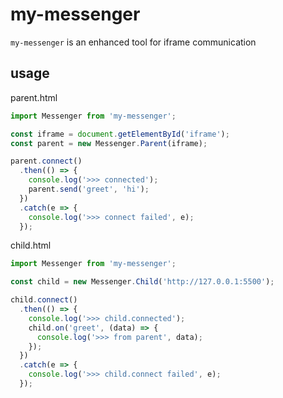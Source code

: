 # my-messenger

`my-messenger` is an enhanced tool for iframe communication

## usage

parent.html

```js
import Messenger from 'my-messenger';

const iframe = document.getElementById('iframe');
const parent = new Messenger.Parent(iframe);

parent.connect()
  .then(() => {
    console.log('>>> connected');
    parent.send('greet', 'hi');
  })
  .catch(e => {
    console.log('>>> connect failed', e);
  });
```

child.html
```js
import Messenger from 'my-messenger';

const child = new Messenger.Child('http://127.0.0.1:5500');

child.connect()
  .then(() => {
    console.log('>>> child.connected');
    child.on('greet', (data) => {
      console.log('>>> from parent', data);
    });
  })
  .catch(e => {
    console.log('>>> child.connect failed', e);
  });
```